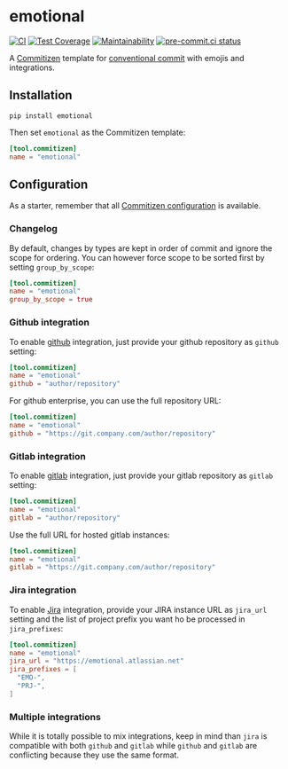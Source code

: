 # emotional

[![CI](https://github.com/noirbizarre/emotional/actions/workflows/ci.yml/badge.svg)](https://github.com/noirbizarre/emotional/actions/workflows/ci.yml)
[![Test Coverage](https://api.codeclimate.com/v1/badges/2e6bed0a58cd88af159f/test_coverage)](https://codeclimate.com/github/noirbizarre/emotional/test_coverage)
[![Maintainability](https://api.codeclimate.com/v1/badges/2e6bed0a58cd88af159f/maintainability)](https://codeclimate.com/github/noirbizarre/emotional/maintainability)
[![pre-commit.ci status](https://results.pre-commit.ci/badge/github/noirbizarre/emotional/main.svg)](https://results.pre-commit.ci/latest/github/noirbizarre/emotional/main)

A [Commitizen][commitizen] template for [conventional commit][conventional-commit] with emojis and integrations.

## Installation

```shell
pip install emotional
```

Then set `emotional` as the Commitizen template:

```toml
[tool.commitizen]
name = "emotional"
```

## Configuration

As a starter, remember that all [Commitizen configuration][commitizen-config]
is available.

### Changelog

By default, changes by types are kept in order of commit and ignore the scope for ordering.
You can however force scope to be sorted first by setting `group_by_scope`:

```toml
[tool.commitizen]
name = "emotional"
group_by_scope = true
```

### Github integration

To enable [github](https://github.com) integration, just provide your github repository as `github` setting:

```toml
[tool.commitizen]
name = "emotional"
github = "author/repository"
```

For github enterprise, you can use the full repository URL:

```toml
[tool.commitizen]
name = "emotional"
github = "https://git.company.com/author/repository"
```

### Gitlab integration

To enable [gitlab](https://gitlab.com) integration, just provide your gitlab repository as `gitlab` setting:

```toml
[tool.commitizen]
name = "emotional"
gitlab = "author/repository"
```

Use the full URL for hosted gitlab instances:

```toml
[tool.commitizen]
name = "emotional"
gitlab = "https://git.company.com/author/repository"
```

### Jira integration

To enable [Jira](https://www.atlassian.com/fr/software/jira) integration,
provide your JIRA instance URL as `jira_url` setting
and the list of project prefix you want ho be processed in `jira_prefixes`:

```toml
[tool.commitizen]
name = "emotional"
jira_url = "https://emotional.atlassian.net"
jira_prefixes = [
  "EMO-",
  "PRJ-",
]
```

### Multiple integrations

While it is totally possible to mix integrations,
keep in mind than `jira` is compatible with both `github` and `gitlab`
while `github` and `gitlab` are conflicting because they use the same format.


[commitizen]: https://commitizen-tools.github.io/commitizen/
[commitizen-config]: https://commitizen-tools.github.io/commitizen/config/
[conventional-commit]: https://www.conventionalcommits.org/
